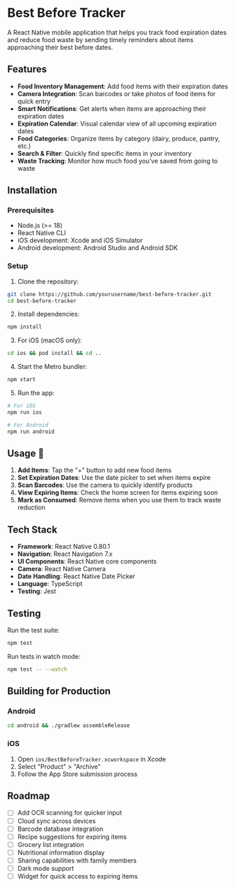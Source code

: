 # Best Before Tracker 

A React Native mobile application that helps you track food expiration dates and reduce food waste by sending timely reminders about items approaching their best before dates.

## Features

- **Food Inventory Management**: Add food items with their expiration dates
- **Camera Integration**: Scan barcodes or take photos of food items for quick entry
- **Smart Notifications**: Get alerts when items are approaching their expiration dates
- **Expiration Calendar**: Visual calendar view of all upcoming expiration dates
- **Food Categories**: Organize items by category (dairy, produce, pantry, etc.)
- **Search & Filter**: Quickly find specific items in your inventory
- **Waste Tracking**: Monitor how much food you've saved from going to waste

## Installation

### Prerequisites

- Node.js (>= 18)
- React Native CLI
- iOS development: Xcode and iOS Simulator
- Android development: Android Studio and Android SDK

### Setup

1. Clone the repository:
```bash
git clone https://github.com/yourusername/best-before-tracker.git
cd best-before-tracker
```

2. Install dependencies:
```bash
npm install
```

3. For iOS (macOS only):
```bash
cd ios && pod install && cd ..
```

4. Start the Metro bundler:
```bash
npm start
```

5. Run the app:
```bash
# For iOS
npm run ios

# For Android
npm run android
```

## Usage 🎯

1. **Add Items**: Tap the "+" button to add new food items
2. **Set Expiration Dates**: Use the date picker to set when items expire
3. **Scan Barcodes**: Use the camera to quickly identify products
4. **View Expiring Items**: Check the home screen for items expiring soon
5. **Mark as Consumed**: Remove items when you use them to track waste reduction

## Tech Stack

- **Framework**: React Native 0.80.1
- **Navigation**: React Navigation 7.x
- **UI Components**: React Native core components
- **Camera**: React Native Camera
- **Date Handling**: React Native Date Picker
- **Language**: TypeScript
- **Testing**: Jest


## Testing

Run the test suite:
```bash
npm test
```

Run tests in watch mode:
```bash
npm test -- --watch
```

## Building for Production

### Android
```bash
cd android && ./gradlew assembleRelease
```

### iOS
1. Open `ios/BestBeforeTracker.xcworkspace` in Xcode
2. Select "Product" > "Archive"
3. Follow the App Store submission process

## Roadmap
- [ ] Add OCR scanning for quicker input
- [ ] Cloud sync across devices
- [ ] Barcode database integration
- [ ] Recipe suggestions for expiring items
- [ ] Grocery list integration
- [ ] Nutritional information display
- [ ] Sharing capabilities with family members
- [ ] Dark mode support
- [ ] Widget for quick access to expiring items